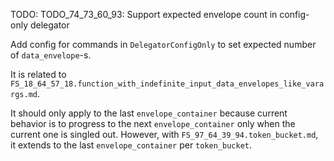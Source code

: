 
TODO: TODO_74_73_60_93: Support expected envelope count in config-only delegator

Add config for commands in `DelegatorConfigOnly` to set expected number of `data_envelope`-s.

It is related to `FS_18_64_57_18.function_with_indefinite_input_data_envelopes_like_varargs.md`.

It should only apply to the last `envelope_container` because current behavior is to progress
to the next `envelope_container` only when the current one is singled out.
However, with `FS_97_64_39_94.token_bucket.md`, it extends to
the last `envelope_container` per `token_bucket`.
